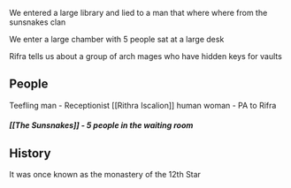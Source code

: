 We entered a large library and lied to a man that where where from the sunsnakes clan

We enter a large chamber with 5 people sat at a large desk

Rifra tells us about a group of arch mages who have hidden keys for vaults 

## People
Teefling man - Receptionist 
[[Rithra Iscalion]]
human woman - PA to Rifra

##### [[The Sunsnakes]] - 5 people in the waiting room


## History 
It was once known as the monastery of the 12th Star 
